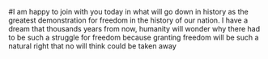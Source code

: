 #I am happy to join with you today in what will go down in history as the
 greatest demonstration for freedom in the history of our nation. I have a
 dream that thousands years from now, humanity will wonder why there had to be
 such a struggle for freedom because granting freedom will be such a natural
 right that no will think could be taken away 
